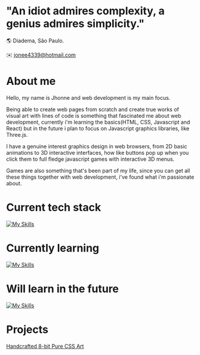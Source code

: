 # "An idiot admires complexity, a genius admires simplicity."
🌎 Diadema, São Paulo.

:envelope: jonee4339@hotmail.com

# About me

Hello, my name is Jhonne and web development is my main focus. 

Being able to create web pages from scratch and create true works of visual art with lines of code is something that fascinated me about web development, currently i'm learning the basics(HTML, CSS, Javascript and React) but in the future i plan to focus on Javascript graphics libraries, like Three.js.

I have a genuine interest graphics design in web browsers, from 2D basic animations to 3D interactive interfaces, how like buttons pop up when you click them to full fledge javascript games with interactive 3D menus.

Games are also something that's been part of my life, since you can get all these things together with web development, i've found what i'm passionate about. 

# Current tech stack
[![My Skills](https://skillicons.dev/icons?i=html,css,bash,git,vscode,linux,bootstrap)](https://skillicons.dev)

# Currently learning
[![My Skills](https://skillicons.dev/icons?i=js,mongodb,nodejs,express,postgres,react,tailwind)](https://skillicons.dev)

# Will learn in the future
[![My Skills](https://skillicons.dev/icons?i=p5js,blender,firebase,threejs)](https://skillicons.dev)

# Projects

[Handcrafted 8-bit Pure CSS Art](https://jonee2.github.io/Handcrafted-CSS-8-bit-art/)

